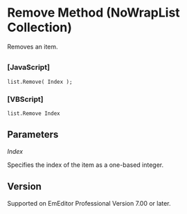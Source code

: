 # Remove Method (NoWrapList Collection)

Removes an item.

## 

### \[JavaScript\]

```
list.Remove( Index );
```

### \[VBScript\]

```
list.Remove Index
```

## Parameters

_Index_

Specifies the index of the item as a one-based integer.

## Version

Supported on EmEditor Professional Version 7.00 or later.
